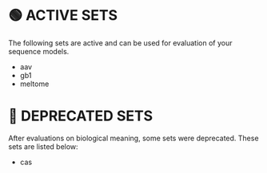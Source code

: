 # 🟢 ACTIVE SETS

The following sets are active and can be used for evaluation of your sequence models.

- aav
- gb1
- meltome

# 🔴 DEPRECATED SETS

After evaluations on biological meaning, some sets were deprecated. These sets are listed below:

- cas